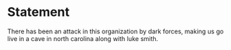 # Statement
There has been an attack in this organization by dark forces, making us go live in a cave in north carolina along with luke smith.
